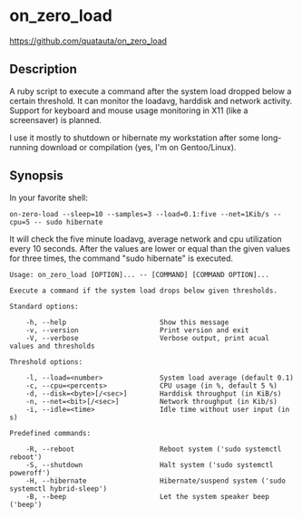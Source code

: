 on_zero_load
===

https://github.com/quatauta/on_zero_load

Description
---
A ruby script to execute a command after the system load dropped below a certain
threshold. It can monitor the loadavg, harddisk and network activity. Support for
keyboard and mouse usage monitoring in X11 (like a screensaver) is planned.

I use it mostly to shutdown or hibernate my workstation after some long-running download
or compilation (yes, I'm on Gentoo/Linux).


Synopsis
---
In your favorite shell:

```
on-zero-load --sleep=10 --samples=3 --load=0.1:five --net=1Kib/s --cpu=5 -- sudo hibernate
```

It will check the five minute loadavg, average network and cpu utilization every 10
seconds. After the values are lower or equal than the given values for three times, the
command "sudo hibernate" is executed.

```
Usage: on_zero_load [OPTION]... -- [COMMAND] [COMMAND OPTION]...

Execute a command if the system load drops below given thresholds.

Standard options:

    -h, --help                       Show this message
    -v, --version                    Print version and exit
    -V, --verbose                    Verbose output, print acual values and thresholds

Threshold options:

    -l, --load=<number>              System load average (default 0.1)
    -c, --cpu=<percents>             CPU usage (in %, default 5 %)
    -d, --disk=<byte>[/<sec>]        Harddisk throughput (in KiB/s)
    -n, --net=<bit>[/<sec>]          Network throughput (in Kib/s)
    -i, --idle=<time>                Idle time without user input (in s)

Predefined commands:

    -R, --reboot                     Reboot system ('sudo systemctl reboot')
    -S, --shutdown                   Halt system ('sudo systemctl poweroff')
    -H, --hibernate                  Hibernate/suspend system ('sudo systemctl hybrid-sleep')
    -B, --beep                       Let the system speaker beep ('beep')
```
